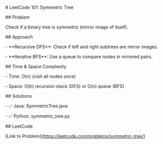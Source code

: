 \# LeetCode 101: Symmetric Tree



\## Problem

Check if a binary tree is symmetric (mirror image of itself).



\## Approach

\- \*\*Recursive DFS\*\*: Check if left and right subtrees are mirror images.

\- \*\*Iterative BFS\*\*: Use a queue to compare nodes in mirrored pairs.



\## Time \& Space Complexity

\- Time: O(n) (visit all nodes once)

\- Space: O(h) recursion stack (DFS) or O(n) queue (BFS)



\## Solutions

\- ✅ Java: SymmetricTree.java

\- ✅ Python: symmetric\_tree.py



\## LeetCode

\[Link to Problem](https://leetcode.com/problems/symmetric-tree/)



